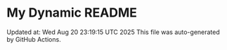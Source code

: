 # My Dynamic README
Updated at: Wed Aug 20 23:19:15 UTC 2025
This file was auto-generated by GitHub Actions.
